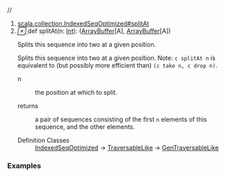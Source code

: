//
<ol>
<li><a href="https://www.scala-lang.org/api/2.12.3/scala/collection/mutable/ArrayBuffer.html#splitAt(n:Int):(Repr,Repr)">scala.collection.IndexedSeqOptimized#splitAt</a></li>
<li name="scala.collection.IndexedSeqOptimized#splitAt" visbl="pub" class="indented0 " data-isabs="false" fullcomment="yes" group="Ungrouped"> <a id="splitAt(n:Int):(Repr,Repr)"></a><a id="splitAt(Int):(ArrayBuffer[A],ArrayBuffer[A])"></a> <span class="permalink"> <a href="../../../scala/collection/mutable/ArrayBuffer.html#splitAt(n:Int):(Repr,Repr)" title="Permalink"> <i class="material-icons"></i> </a> </span> <span class="modifier_kind"> <span class="modifier"></span> <span class="kind">def</span> </span> <span class="symbol"> <span class="name">splitAt</span><span class="params">(<span name="n">n: <a href="../../Int.html" class="extype" name="scala.Int">Int</a></span>)</span><span class="result">: (<a href="" class="extype" name="scala.collection.mutable.ArrayBuffer">ArrayBuffer</a>[<span class="extype" name="scala.collection.mutable.ArrayBuffer.A">A</span>], <a href="" class="extype" name="scala.collection.mutable.ArrayBuffer">ArrayBuffer</a>[<span class="extype" name="scala.collection.mutable.ArrayBuffer.A">A</span>])</span> </span> <p class="shortcomment cmt">Splits this sequence into two at a given position.</p>
 <div class="fullcomment">
  <div class="comment cmt">
   <p>Splits this sequence into two at a given position. Note: <code>c splitAt n</code> is equivalent to (but possibly more efficient than) <code>(c take n, c drop n)</code>.</p>
  </div>
  <dl class="paramcmts block">
   <dt class="param">
    n
   </dt>
   <dd class="cmt">
    <p>the position at which to split.</p>
   </dd>
   <dt>
    returns
   </dt>
   <dd class="cmt">
    <p>a pair of sequences consisting of the first <code>n</code> elements of this sequence, and the other elements.</p>
   </dd>
  </dl>
  <dl class="attributes block"> 
   <dt>
    Definition Classes
   </dt>
   <dd>
    <a href="../IndexedSeqOptimized.html" class="extype" name="scala.collection.IndexedSeqOptimized">IndexedSeqOptimized</a> → 
    <a href="../TraversableLike.html" class="extype" name="scala.collection.TraversableLike">TraversableLike</a> → 
    <a href="../GenTraversableLike.html" class="extype" name="scala.collection.GenTraversableLike">GenTraversableLike</a>
   </dd>
  </dl>
 </div> </li>
        </ol>


### Examples
















